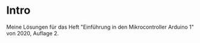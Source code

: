 # Intro

Meine Lösungen für das Heft "Einführung in den Mikrocontroller Arduino 1" von 2020, Auflage 2.
